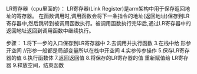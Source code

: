 LR寄存器（cpu里面的）：
		LR寄存器(Link Register)是arm架构中用于保存返回地址的寄存器。
	在函数调用时,调用函数会将下一条指令的地址(返回地址)保存到LR寄存器中,然后跳转到被调用函数执行。被调用函数执行完毕后,通过LR寄存器中的返回地址返回到调用函数中继续执行。


步骤：
1.将下一步的入口保存到LR寄存器中
2.去调用并执行函数
3.在栈中给  形参  开空间  //形参一般都是局部变量所以在栈中开空间
4.实参传参操作 
5.保存LR寄存器的值
6.执行函数体
7.返回返回值 
8.将保存的LR寄存器的值   重新赋值给    LR寄存器
9.释放空间，结束函数
